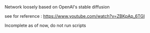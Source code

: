 Network loosely based on OpenAI's stable diffusion

see for reference : https://www.youtube.com/watch?v=ZBKpAp_6TGI

Incomplete as of now, do not run scripts
